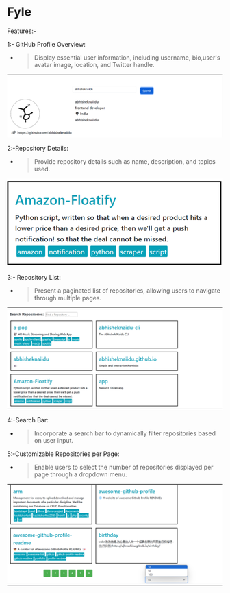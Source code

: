 
# Fyle

Features:-

1:- GitHub Profile Overview:

- >Display essential user information, including username, bio,user's avatar image, location, and Twitter handle.
<img src="public/ss1.png"  width="600"/>

2:-Repository Details:

- >Provide repository details such as name, description, and topics used.
<img src="public/ss4.png"  width="600"/>

3:- Repository List:

- >Present a paginated list of repositories, allowing users to navigate through multiple pages.

<img src="public/ss2.png"  width="600"/>




4:-Search Bar:

- >Incorporate a search bar to dynamically filter repositories based on user input.

5:-Customizable Repositories per Page:

- >Enable users to select the number of repositories displayed per page through a dropdown menu.

<img src="public/ss3.png"  width="600"/>






